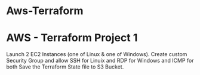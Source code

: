 # Aws-Terraform
AWS - Terraform Project 1
=========================

Launch 2 EC2 Instances (one of Linux & one of Windows).
Create custom Security Group and allow SSH for Linuix and RDP for Windows and ICMP for both
Save the Terraform State file to S3 Bucket.
